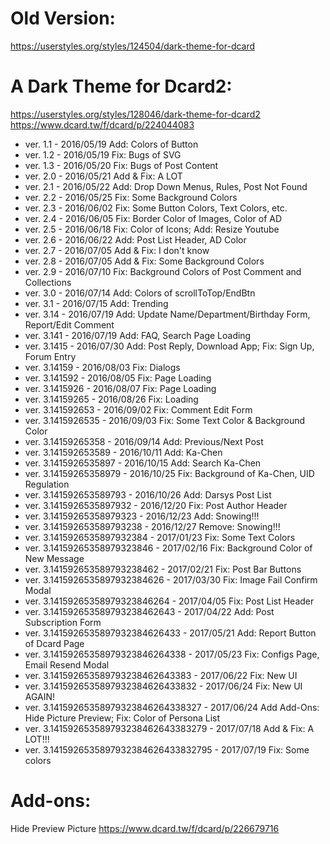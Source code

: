# Old Version:
https://userstyles.org/styles/124504/dark-theme-for-dcard

# A Dark Theme for Dcard2:
https://userstyles.org/styles/128046/dark-theme-for-dcard2
https://www.dcard.tw/f/dcard/p/224044083

<ul>
<li>ver. 1.1 - 2016/05/19 Add: Colors of Button</li>
<li>ver. 1.2 - 2016/05/19 Fix: Bugs of SVG</li>
<li>ver. 1.3 - 2016/05/20 Fix: Bugs of Post Content</li>
<li>ver. 2.0 - 2016/05/21 Add & Fix: A LOT</li>
<li>ver. 2.1 - 2016/05/22 Add: Drop Down Menus, Rules, Post Not Found</li>
<li>ver. 2.2 - 2016/05/25 Fix: Some Background Colors</li>
<li>ver. 2.3 - 2016/06/02 Fix: Some Button Colors, Text Colors, etc.</li>
<li>ver. 2.4 - 2016/06/05 Fix: Border Color of Images, Color of AD</li>
<li>ver. 2.5 - 2016/06/18 Fix: Color of Icons; Add: Resize Youtube</li>
<li>ver. 2.6 - 2016/06/22 Add: Post List Header, AD Color</li>
<li>ver. 2.7 - 2016/07/05 Add & Fix: I don't know</li>
<li>ver. 2.8 - 2016/07/05 Add & Fix: Some Background Colors</li>
<li>ver. 2.9 - 2016/07/10 Fix: Background Colors of Post Comment and Collections</li>
<li>ver. 3.0 - 2016/07/14 Add: Colors of scrollToTop/EndBtn</li>
<li>ver. 3.1 - 2016/07/15 Add: Trending</li>
<li>ver. 3.14 - 2016/07/19 Add: Update Name/Department/Birthday Form, Report/Edit Comment</li>
<li>ver. 3.141 - 2016/07/19 Add: FAQ, Search Page Loading</li>
<li>ver. 3.1415 - 2016/07/30 Add: Post Reply, Download App; Fix: Sign Up, Forum Entry</li>
<li>ver. 3.14159 - 2016/08/03 Fix: Dialogs</li>
<li>ver. 3.141592 - 2016/08/05 Fix: Page Loading</li>
<li>ver. 3.1415926 - 2016/08/07 Fix: Page Loading</li>
<li>ver. 3.14159265 - 2016/08/26 Fix: Loading</li>
<li>ver. 3.141592653 - 2016/09/02 Fix: Comment Edit Form</li>
<li>ver. 3.1415926535 - 2016/09/03 Fix: Some Text Color & Background Color</li>
<li>ver. 3.14159265358 - 2016/09/14 Add: Previous/Next Post</li>
<li>ver. 3.141592653589 - 2016/10/11 Add: Ka-Chen</li>
<li>ver. 3.1415926535897 - 2016/10/15 Add: Search Ka-Chen</li>
<li>ver. 3.14159265358979 - 2016/10/25 Fix: Background of Ka-Chen, UID Regulation</li>
<li>ver. 3.141592653589793 - 2016/10/26 Add: Darsys Post List</li>
<li>ver. 3.1415926535897932 - 2016/12/20 Fix: Post Author Header</li>
<li>ver. 3.14159265358979323 - 2016/12/23 Add: Snowing!!!</li>
<li>ver. 3.141592653589793238 - 2016/12/27 Remove: Snowing!!!</li>
<li>ver. 3.1415926535897932384 - 2017/01/23 Fix: Some Text Colors</li>
<li>ver. 3.14159265358979323846 - 2017/02/16 Fix: Background Color of New Message</li>
<li>ver. 3.141592653589793238462 - 2017/02/21 Fix: Post Bar Buttons</li>
<li>ver. 3.1415926535897932384626 - 2017/03/30 Fix: Image Fail Confirm Modal</li>
<li>ver. 3.14159265358979323846264 - 2017/04/05 Fix: Post List Header</li>
<li>ver. 3.141592653589793238462643 - 2017/04/22 Add: Post Subscription Form</li>
<li>ver. 3.1415926535897932384626433 - 2017/05/21 Add: Report Button of Dcard Page</li>
<li>ver. 3.14159265358979323846264338 - 2017/05/23 Fix: Configs Page, Email Resend Modal</li>
<li>ver. 3.141592653589793238462643383 - 2017/06/22 Fix: New UI</li>
<li>ver. 3.1415926535897932384626433832 - 2017/06/24 Fix: New UI AGAIN!</li>
<li>ver. 3.14159265358979323846264338327 - 2017/06/24 Add Add-Ons: Hide Picture Preview; Fix: Color of Persona List</li>
<li>ver. 3.141592653589793238462643383279 - 2017/07/18 Add & Fix: A LOT!!!</li>
<li>ver. 3.1415926535897932384626433832795 - 2017/07/19 Fix: Some colors</li>
</ul>


# Add-ons:
Hide Preview Picture
https://www.dcard.tw/f/dcard/p/226679716
